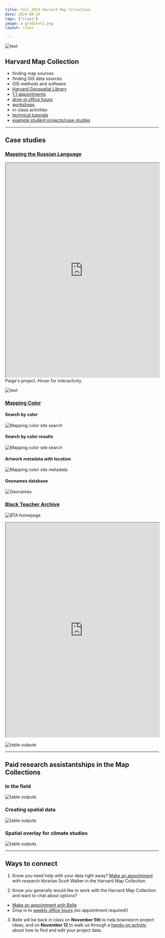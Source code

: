 ```yaml
---
title: Fall 2024 Harvard Map Collection 
date: 2024-08-24
tags: ["class"]
image: a-gradient1.png
layout: class

---
```



![text](../../../media/map-collection-directions.png)

## Harvard Map Collection

- finding map sources
- finding GIS data sources
- GIS methods and software
- [Harvard Geospatial Library](https://hgl.harvard.edu/)
- [1:1 appointments](https://library.harvard.edu/libraries/harvard-map-collection)
- [drop-in office hours](https://libcal.library.harvard.edu/calendar/main?t=d&q=gis&cid=15049&cal=15049&inc=0)
- [workshops](https://libcal.library.harvard.edu/calendar/main?t=d&q=gis&cid=15049&cal=15049&inc=0)
- in-class activities
- [technical tutorials](https://mapping.share.library.harvard.edu/)
- [example student projects/case studies](https://mapping.share.library.harvard.edu/tags/news/)

*** 

## Case studies
### [Mapping the Russian Language](https://mapping.share.library.harvard.edu/posts/russian-language/)


<iframe width="100%" height="700" src="https://eelegiap.github.io/russophonemap/index.html" title="Paige's project" ></iframe>
<figcaption class="append">Paige's project. Hover for interactivity.</figcaption>

![text](../../../media/plquote.png)

### [Mapping Color](https://mappingcolor.fas.harvard.edu/)

#### Search by color
![Mapping color site search](../../../media/color1.png)

#### Search by color results
![Mapping color site search](../../../media/color-results.png)

#### Artwork metadata with location

![Mapping color site metadata](../../../media/color3.png)

#### Geonames database

![Geonames](../../../media/geonames-india.png)

### [Black Teacher Archive](https://curiosity.lib.harvard.edu/black-teacher-archive)

![BTA homepage](../../../media/bta-curio.png)

<iframe width="100%" height="700" src="https://iiif.lib.harvard.edu/manifests/view/drs:495175316$13i" title="Russian Atlas" ></iframe>

![table outputs](../../../media/geonames-gpt.png)

***

## Paid research assistantships in the Map Collections

### In the field

![table outputs](../../../media/ha1.png)

### Creating spatial data
![table outputs](../../../media/ha2.png)

### Spatial overlay for climate studies
![table outputs](../../../media/ha3.png)

***

## Ways to connect

1. Know you need help with your data right away? [Make an appointment]((https://library.harvard.edu/libraries/harvard-map-collection)) with research librarian Scott Walker in the Harvard Map Collection.

2. Know you generally would like to work with the Harvard Map Collection and want to chat about options?
- [Make an appointment with Belle](https://library.harvard.edu/staff/belle-lipton)
- Drop in to [weekly office hours]((https://libcal.library.harvard.edu/calendar/main?t=d&q=gis&cid=15049&cal=15049&inc=0)) (no appointment required!)

3. Belle will be back in class on **November 5th** to help brainstorm project ideas, and on **November 12** to walk us through a [hands-on activity](https://mapping.share.library.harvard.edu/resources/finding-data/in-class-activity/) about how to find and edit your project data. 

